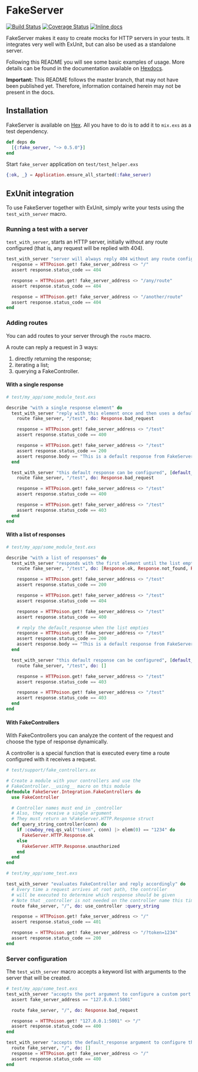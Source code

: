 # FakeServer
[![Build Status](https://travis-ci.org/bernardolins/fake_server.svg?branch=master)](https://travis-ci.org/bernardolins/fake_server)
[![Coverage Status](https://coveralls.io/repos/github/bernardolins/fake_server/badge.svg?branch=master)](https://coveralls.io/github/bernardolins/fake_server?branch=master)
[![Inline docs](http://inch-ci.org/github/bernardolins/fake_server.svg?branch=master&style=shields)](http://inch-ci.org/github/bernardolins/fake_server)

FakeServer makes it easy to create mocks for HTTP servers in your tests. It integrates very well with ExUnit, but can also be used as a standalone server.

Following this README you will see some basic examples of usage. More details can be found in the documentation available on [Hexdocs](https://hexdocs.pm/fake_server/api-reference.html).

**Important:** This README follows the master branch, that may not have been published yet. Therefore, information contained herein may not be present in the docs.

## Installation

FakeServer is available on [Hex](https://hex.pm/packages/fake_server). All you have to do is to add it to `mix.exs` as a test dependency.

```elixir
def deps do
  [{:fake_server, "~> 0.5.0"}]
end
```

Start `fake_server` application on `test/test_helper.exs`

```elixir
{:ok, _} = Application.ensure_all_started(:fake_server)
```

## ExUnit integration

To use FakeServer together with ExUnit, simply write your tests using the `test_with_server` macro.

### Running a test with a server
`test_with_server`, starts an HTTP server, initially without any route configured (that is, any request will be replied with 404).

```elixir
test_with_server "server will always reply 404 without any route configured", do
  response = HTTPoison.get! fake_server_address <> "/"
  assert response.status_code == 404

  response = HTTPoison.get! fake_server_address <> "/any/route"
  assert response.status_code == 404

  response = HTTPoison.get! fake_server_address <> "/another/route"
  assert response.status_code == 404
end
```

### Adding routes

You can add routes to your server through the `route` macro.

A route can reply a request in 3 ways:
  1. directly returning the response;
  2. iterating a list;
  3. querying a FakeController.

#### With a single response

```elixir
# test/my_app/some_module_test.exs

describe "with a single response element" do
  test_with_server "reply with this element once and then uses a default response" do
    route fake_server, "/test", do: Response.bad_request

    response = HTTPoison.get! fake_server_address <> "/test"
    assert response.status_code == 400

    response = HTTPoison.get! fake_server_address <> "/test"
    assert response.status_code == 200
    assert response.body == "This is a default response from FakeServer"
  end

  test_with_server "this default response can be configured", [default_response: Response.forbidden] do
    route fake_server, "/test", do: Response.bad_request

    response = HTTPoison.get! fake_server_address <> "/test"
    assert response.status_code == 400

    response = HTTPoison.get! fake_server_address <> "/test"
    assert response.status_code == 403
  end
end
```

#### With a list of responses

```elixir
# test/my_app/some_module_test.exs

describe "with a list of responses" do
  test_with_server "responds with the first element until the list empties, and then uses a default response" do
    route fake_server, "/test", do: [Response.ok, Response.not_found, Response.bad_request]

    response = HTTPoison.get! fake_server_address <> "/test"
    assert response.status_code == 200

    response = HTTPoison.get! fake_server_address <> "/test"
    assert response.status_code == 404

    response = HTTPoison.get! fake_server_address <> "/test"
    assert response.status_code == 400

    # reply the default_response when the list empties
    response = HTTPoison.get! fake_server_address <> "/test"
    assert response.status_code == 200
    assert response.body == "This is a default response from FakeServer"
  end

  test_with_server "this default response can be configured", [default_response: Response.forbidden] do
    route fake_server, "/test", do: []

    response = HTTPoison.get! fake_server_address <> "/test"
    assert response.status_code == 403

    response = HTTPoison.get! fake_server_address <> "/test"
    assert response.status_code == 403
  end
end
```

#### With FakeControllers
With FakeControllers you can analyze the content of the request and choose the type of response dynamically.

A controller is a special function that is executed every time a route configured with it receives a request.

```elixir
# test/support/fake_controllers.ex

# Create a module with your controllers and use the
# FakeController.__using__ macro on this module
defmodule FakeServer.Integration.FakeControllers do
  use FakeController

  # Controller names must end in _controller
  # Also, they receive a single argument
  # They must return an %FakeServer.HTTP.Response struct
  def query_string_controller(conn) do
    if :cowboy_req.qs_val("token", conn) |> elem(0) == "1234" do
      FakeServer.HTTP.Response.ok
    else
      FakeServer.HTTP.Response.unauthorized
    end
  end
end

# test/my_app/some_test.exs

test_with_server "evaluates FakeController and reply accordingly" do
  # Every time a request arrives at root path, the controller
  # will be executed to determine which response should be given
  # Note that _controller is not needed on the controller name this time!
  route fake_server, "/", do: use_controller :query_string

  response = HTTPoison.get! fake_server_address <> "/"
  assert response.status_code == 401

  response = HTTPoison.get! fake_server_address <> "/?token=1234"
  assert response.status_code == 200
end
```

### Server configuration

The `test_with_server` macro accepts a keyword list with arguments to the server that will be created.

```elixir
# test/my_app/some_test.exs
test_with_server "accepts the port argument to configure a custom port for the server", [port: 5001] do
  assert fake_server_address == "127.0.0.1:5001"

  route fake_server, "/", do: Response.bad_request

  response = HTTPoison.get! "127.0.0.1:5001" <> "/"
  assert response.status_code == 400
end

test_with_server "accepts the default_response argument to configure the server default response", [default_response: Response.bad_request] do
  route fake_server, "/", do: []
  response = HTTPoison.get! fake_server_address <> "/"
  assert response.status_code == 400
end
```
